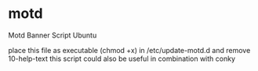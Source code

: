 # motd
Motd Banner Script Ubuntu

place this file as executable (chmod +x) in /etc/update-motd.d
and remove 10-help-text
this script could also be useful in combination with conky
